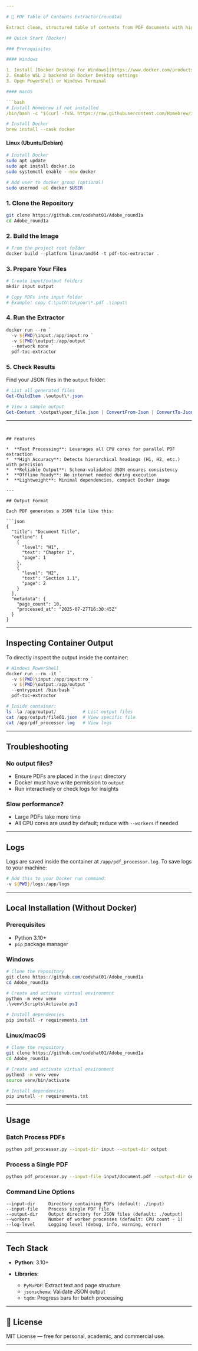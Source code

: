 ```yaml
---

# 📄 PDF Table of Contents Extractor(round1a)

Extract clean, structured table of contents from PDF documents with high accuracy. Processes multiple PDFs in parallel and outputs standardized JSON files.

## Quick Start (Docker)

### Prerequisites

#### Windows

1. Install [Docker Desktop for Windows](https://www.docker.com/products/docker-desktop/)
2. Enable WSL 2 backend in Docker Desktop settings
3. Open PowerShell or Windows Terminal

#### macOS

```bash
# Install Homebrew if not installed
/bin/bash -c "$(curl -fsSL https://raw.githubusercontent.com/Homebrew/install/HEAD/install.sh)"

# Install Docker
brew install --cask docker
```

#### Linux (Ubuntu/Debian)

```bash
# Install Docker
sudo apt update
sudo apt install docker.io
sudo systemctl enable --now docker

# Add user to docker group (optional)
sudo usermod -aG docker $USER
```

### 1. Clone the Repository

```bash
git clone https://github.com/codehat01/Adobe_round1a
cd Adobe_round1a
```

### 2. Build the Image

```powershell
# From the project root folder
docker build --platform linux/amd64 -t pdf-toc-extractor .
```

### 3. Prepare Your Files

```powershell
# Create input/output folders
mkdir input output

# Copy PDFs into input folder
# Example: copy C:\path\to\your\*.pdf .\input\
```

### 4. Run the Extractor

```powershell
docker run --rm `
  -v ${PWD}\input:/app/input:ro `
  -v ${PWD}\output:/app/output `
  --network none `
  pdf-toc-extractor
```

### 5. Check Results

Find your JSON files in the `output` folder:

```powershell
# List all generated files
Get-ChildItem .\output\*.json

# View a sample output
Get-Content .\output\your_file.json | ConvertFrom-Json | ConvertTo-Json -Depth 5
```

---
```


## Features

*  **Fast Processing**: Leverages all CPU cores for parallel PDF extraction
*  **High Accuracy**: Detects hierarchical headings (H1, H2, etc.) with precision
*  **Reliable Output**: Schema-validated JSON ensures consistency
*  **Offline Ready**: No internet needed during execution
*  **Lightweight**: Minimal dependencies, compact Docker image

---

## Output Format

Each PDF generates a JSON file like this:

```json
{
  "title": "Document Title",
  "outline": [
    {
      "level": "H1",
      "text": "Chapter 1",
      "page": 1
    },
    {
      "level": "H2",
      "text": "Section 1.1",
      "page": 2
    }
  ],
  "metadata": {
    "page_count": 10,
    "processed_at": "2025-07-27T16:30:45Z"
  }
}
```

---

##  Inspecting Container Output

To directly inspect the output inside the container:

```powershell
# Windows PowerShell
docker run --rm -it `
  -v ${PWD}\input:/app/input:ro `
  -v ${PWD}\output:/app/output `
  --entrypoint /bin/bash `
  pdf-toc-extractor

# Inside container:
ls -la /app/output/          # List output files
cat /app/output/file01.json  # View specific file
cat /app/pdf_processor.log   # View logs
```

---

##  Troubleshooting

###  No output files?

* Ensure PDFs are placed in the `input` directory
* Docker must have write permission to `output`
* Run interactively or check logs for insights

### Slow performance?

* Large PDFs take more time
* All CPU cores are used by default; reduce with `--workers` if needed

---

## Logs

Logs are saved inside the container at `/app/pdf_processor.log`. To save logs to your machine:

```powershell
# Add this to your Docker run command:
-v ${PWD}/logs:/app/logs
```

---

##  Local Installation (Without Docker)

### Prerequisites

* Python 3.10+
* `pip` package manager

### Windows

```powershell
# Clone the repository
git clone https://github.com/codehat01/Adobe_round1a
cd Adobe_round1a

# Create and activate virtual environment
python -m venv venv
.\venv\Scripts\Activate.ps1

# Install dependencies
pip install -r requirements.txt
```

### Linux/macOS

```bash
# Clone the repository
git clone https://github.com/codehat01/Adobe_round1a
cd Adobe_round1a

# Create and activate virtual environment
python3 -m venv venv
source venv/bin/activate

# Install dependencies
pip install -r requirements.txt
```

---

## Usage

### Batch Process PDFs

```bash
python pdf_processor.py --input-dir input --output-dir output
```

### Process a Single PDF

```bash
python pdf_processor.py --input-file input/document.pdf --output-dir output
```

### Command Line Options

```
--input-dir     Directory containing PDFs (default: ./input)
--input-file    Process single PDF file
--output-dir    Output directory for JSON files (default: ./output)
--workers       Number of worker processes (default: CPU count - 1)
--log-level     Logging level (debug, info, warning, error)
```

---

##  Tech Stack

* **Python**: 3.10+
* **Libraries**:

  * `PyMuPDF`: Extract text and page structure
  * `jsonschema`: Validate JSON output
  * `tqdm`: Progress bars for batch processing

---

## 📄 License

MIT License — free for personal, academic, and commercial use.

---
